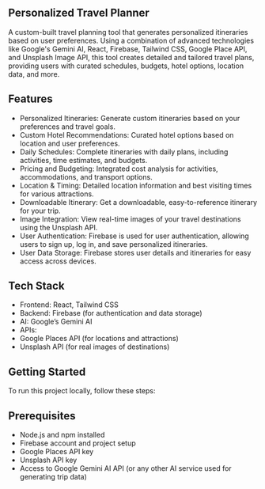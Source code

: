 ## Personalized Travel Planner ##

A custom-built travel planning tool that generates personalized itineraries based on user preferences. Using a combination of advanced technologies like Google's Gemini AI, React, Firebase, Tailwind CSS, Google Place API, and Unsplash Image API, this tool creates detailed and tailored travel plans, providing users with curated schedules, budgets, hotel options, location data, and more.

## Features ##

* Personalized Itineraries: Generate custom itineraries based on your preferences and travel goals.
* Custom Hotel Recommendations: Curated hotel options based on location and user preferences.
* Daily Schedules: Complete itineraries with daily plans, including activities, time estimates, and budgets.
* Pricing and Budgeting: Integrated cost analysis for activities, accommodations, and transport options.
* Location & Timing: Detailed location information and best visiting times for various attractions.
* Downloadable Itinerary: Get a downloadable, easy-to-reference itinerary for your trip.
* Image Integration: View real-time images of your travel destinations using the Unsplash API.
* User Authentication: Firebase is used for user authentication, allowing users to sign up, log in, and save personalized itineraries.
* User Data Storage: Firebase stores user details and itineraries for easy access across devices.

  
## Tech Stack ##

* Frontend: React, Tailwind CSS
* Backend: Firebase (for authentication and data storage)
* AI: Google’s Gemini AI
* APIs:
* Google Places API (for locations and attractions)
* Unsplash API (for real images of destinations)

  
## Getting Started ##

To run this project locally, follow these steps:

## Prerequisites ##

* Node.js and npm installed
* Firebase account and project setup
* Google Places API key
* Unsplash API key
* Access to Google Gemini AI API (or any other AI service used for generating trip data)
